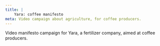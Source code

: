 ```yaml
---
title: |
    Yara: coffee manifesto
meta: Video campaign about agriculture, for coffee producers.
---
```

Video manifesto campaign for Yara, a fertilizer company, aimed at coffee producers.
